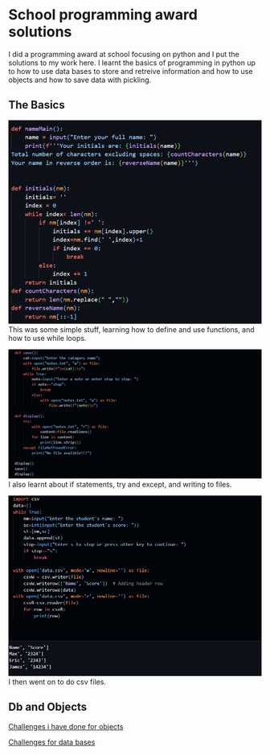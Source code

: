 # School programming award solutions
I did a programming award at school focusing on python and I put the solutions to my work here. I learnt the basics of programming in python up to how to use data bases to store and retreive information and how to use objects and how to save data with pickling.
## The Basics
![alt text](image.png)
This was some simple stuff, learning how to define and use functions, and how to use while loops.

![alt text](image-1.png)
I also learnt about if statements, try and except, and writing to files.

![alt text](image-3.png)
I then went on to do csv files.

## Db and Objects
[Challenges i have done for objects](https://github.com/Mxgharris/Solutions-Programming_Award/blob/main/PythonAward/Week7/Challanges%20Week%207.ipynb)

[Challenges for data bases](https://github.com/Mxgharris/Solutions-Programming_Award/blob/main/PythonAward/Week7/Challange%20Uni%20db.ipynb)

